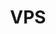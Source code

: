 ---
title: VPS
slug: vps
excerpt: Using your OVH VPS
sections: Getting started, Diagnostic and rescue mode, Advanced usage
---